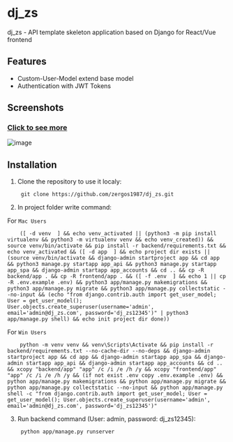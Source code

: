 # dj_zs

dj_zs - API template skeleton application based on Django for React/Vue frontend

## Features

- Custom-User-Model extend base model
- Authentication with JWT Tokens

## Screenshots

### [Click to see more](https://github.com/zergos1987/dj_zs/backend/app/media/screenshots)
![image](https://github.com/zergos1987/dj_zs/backend/app/media/screenshots/01.png)

## Installation

1. Clone the repository to use it localy:

        git clone https://github.com/zergos1987/dj_zs.git
        
2. In project folder write command:

  For `Mac Users`

        ([ -d venv  ] && echo venv_activated || (python3 -m pip install virtualenv && python3 -m virtualenv venv && echo venv_created)) && source venv/bin/activate && pip install -r backend/requirements.txt && echo venv_activated && ([ -d app  ] && echo project dir exists || (source venv/bin/activate && django-admin startproject app && cd app && python3 manage.py startapp app_api && python3 manage.py startapp app_spa && django-admin startapp app_accounts && cd .. && cp -R backend/app . && cp -R frontend/app . && ([ -f .env  ] && echo 1 || cp -R .env.example .env) && python3 app/manage.py makemigrations && python3 app/manage.py migrate && python3 app/manage.py collectstatic --no-input && (echo "from django.contrib.auth import get_user_model; User = get_user_model(); User.objects.create_superuser(username='admin', email='admin@dj_zs.com', password='dj_zs12345')" | python3 app/manage.py shell) && echo init project dir done))

  For `Win Users`

        python -m venv venv && venv\Scripts\Activate && pip install -r backend/requirements.txt --no-cache-dir --no-deps && django-admin startproject app && cd app && django-admin startapp app_spa && django-admin startapp app_api && django-admin startapp app_accounts && cd .. && xcopy "backend/app" "app" /c /i /e /h /y && xcopy "frontend/app" "app" /c /i /e /h /y && (if not exist .env copy .env.example .env) && python app/manage.py makemigrations && python app/manage.py migrate && python app/manage.py collectstatic --no-input && python app/manage.py shell -c "from django.contrib.auth import get_user_model; User = get_user_model(); User.objects.create_superuser(username='admin', email='admin@dj_zs.com', password='dj_zs12345')"
        
3. Run backend command (User: admin, password: dj_zs12345):

        python app/manage.py runserver
